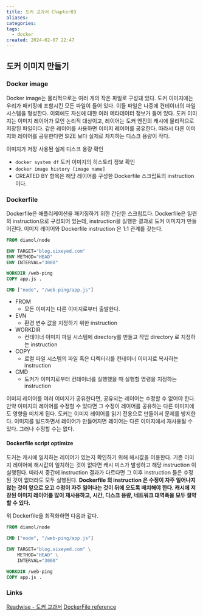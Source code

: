 ```yaml
---
title: 도커 교과서 Chapter03
aliases: 
categories: 
tags:
  - docker
created: 2024-02-07 22:47
---
```


## 도커 이미지 만들기

### Docker image

Docker image는 물리적으로는 여러 개의 작은 파일로 구성돼 있다.
도커 이미지에는 우리가 패키징에 포함시킨 모든 파일이 들어 있다. 이들 파일은 나중에 컨테이너의 파일 시스템을 형성한다. 이외에도 자신에 대한 여러 메타데이터 정보가 들어 있다.
도커 이미지는 이미지 레이어가 모인 논리적 대상이고, 레이어는 도커 엔진의 캐시에 물리적으로 저장된 파일이다.
같은 레이어를 사용하면 이미지 레이어를 공유한다. 따라서 다른 이미지와 레이어를 공유한다면 SIZE 보다 실제로 차지하는 디스크 용량이 작다.

이미지가 저장 사용된 실제 디스크 용량 확인
- `docker system df`
도커 이미지의 히스토리 정보 확인
- `docker image history [image name]`
- CREATED BY 항목은 해당 레이어를 구성한 Dockerfile 스크립트의 instruction 이다.

### Dockerfile

Dockerfile은 애플리케이션을 패키징하기 위한 간단한 스크립트다.
Dockerfile은 일련의 instruction으로 구성되어 있는데, instruction을 실행한 결과로 도커 이미지가 만들어진다.
이미지 레이어와 Dockerfile instruction 은 1:1 관계를 갖는다.

```dockerfile
FROM diamol/node

ENV TARGET="blog.sixeyed.com"
ENV METHOD="HEAD"
ENV INTERVAL="3000"

WORKDIR /web-ping
COPY app.js .

CMD ["node", "/web-ping/app.js"]
```

- FROM
	- 모든 이미지는 다른 이미지로부터 출발한다.
- EVN
	- 환경 변수 값을 지정하기 위한 instruction
- WORKDIR
	- 컨테이너 이미지 파일 시스템에 directory를 만들고 작업 directory 로 지정하는 instruction
- COPY
	- 로컬 파일 시스템의 파일 혹은 디렉터리를 컨테이너 이미지로 복사하는 instruction
- CMD
	- 도커가 이미지로부터 컨테이너를 실행했을 때 실행할 명령을 지정하는 instruction

이미지 레이어를 여러 이미지가 공유한다면, 공유되는 레이어는 수정할 수 없어야 한다.
만약 이미지의 레이어를 수정할 수 있다면 그 수정이 레이어를 공유하는 다른 이미지에도 영향을 미치게 된다.
도커는 이미지 레이어를 읽기 전용으로 만들어서 문제를 방지한다. 이미지를 빌드하면서 레이어가 만들어지면 레이어는 다른 이미지에서 재사용될 수 있다. 그러나 수정할 수는 없다.

#### Dockerfile script optimize

도커는 캐시에 일치하는 레이어가 있는지 확인하기 위해 해시값을 이용한다. 기존 이미지 레이어에 해시값이 일치하는 것이 없다면 캐시 미스가 발생하고 해당 instruction 이 실행된다. 따라서 중간에 instruction 결과가 다르다면 그 이후 instruction 들은 수정된 것이 없더라도 모두 실행된다.
**Dockerfile 의 instruction 은 수정이 자주 일어나지 않는 것이 앞으로 오고 수정이 자주 일어나는 것이 뒤에 오도록 배치해야 한다.
캐시에 저장된 이미지 레이어를 많이 재사용하고, 시간, 디스크 용량, 네트워크 대역폭을 모두 절약할 수 있다.**

위 Dockerfile을 최적화하면 다음과 같다.

```dockerfile
FROM diamol/node

CMD ["node", "/web-ping/app.js"]

ENV TARGET="blog.sixeyed.com" \
    METHOD="HEAD" \
    INTERVAL="3000"

WORKDIR /web-ping
COPY app.js .

```

### Links

[Readwise - 도커 교과서](https://read.readwise.io/read/01hnryq9qrm1cq52ccj5ey6cwa)
[DockerFile reference](https://docs.docker.com/engine/reference/builder/#format)
